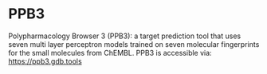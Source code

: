 # PPB3
Polypharmacology Browser 3 (PPB3): a target prediction tool that uses seven multi layer perceptron models trained on seven molecular fingerprints for the small molecules from ChEMBL. 
PPB3 is accessible via: https://ppb3.gdb.tools
